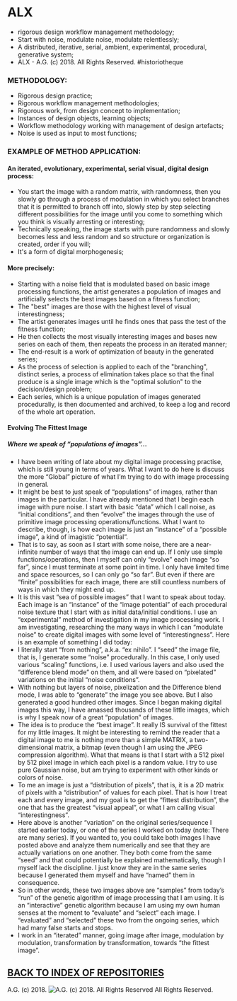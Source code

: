 # ALX
* rigorous design workflow management methodology;
* Start with noise, modulate noise, modulate relentlessly;
* A distributed, iterative, serial, ambient, experimental, procedural, generative system;
* ALX - A.G. (c) 2018. All Rights Reserved. #historiotheque

### METHODOLOGY:
* Rigorous design practice;
* Rigorous workflow management methodologies;
* Rigorous work, from design concept to implementation;
* Instances of design objects, learning objects;
* Workflow methodology working with management of design artefacts;
* Noise is used as input to most functions;

### EXAMPLE OF METHOD APPLICATION:
#### An iterated, evolutionary, experimental, serial visual, digital design process:
* You start the image with a random matrix, with randomness, then you slowly go through a process of modulation in which you select branches that it is permitted to branch off into, slowly step by step selecting different possibilities for the image until you come to something which you think is visually arresting or interesting;
* Technically speaking, the image starts with pure randomness and slowly becomes less and less random and so structure or organization is created, order if you will;
* It's a form of digital morphogenesis;

#### More precisely:
- Starting with a noise field that is modulated based on basic image processing functions, the artist generates a population of images and artificially selects the best images based on a fitness function;
- The "best" images are those with the highest level of visual interestingness;
- The artist generates images until he finds ones that pass the test of the fitness function;
- He then collects the most visually interesting images and bases new series on each of them, then repeats the process in an iterated manner;
- The end-result is a work of optimization of beauty in the generated series;
- As the process of selection is applied to each of the "branching", distinct series, a process of elimination takes place so that the final produce is a single image which is the "optimal solution" to the decision/design problem;
- Each series, which is a unique population of images generated procedurally, is then documented and archived, to keep a log and record of the whole art operation.

#### Evolving The Fittest Image
##### Where we speak of “populations of images”...
* I have been writing of late about my digital image processing practise, which is still young in terms of years. What I want to do here is discuss the more “Global” picture of what I’m trying to do with image processing in general.
* It might be best to just speak of “populations” of images, rather than images in the particular. I have already mentioned that I begin each image with pure noise. I start with basic “data” which I call noise, as “initial conditions”, and then “evolve” the images through the use of primitive image processing operations/functions. What I want to describe, though, is how each image is just an “instance” of a “possible image”, a kind of imagistic “potential”.
* That is to say, as soon as I start with some noise, there are a near-infinite number of ways that the image can end up. If I only use simple functions/operations, then I myself can only “evolve” each image “so far”, since I must terminate at some point in time. I only have limited time and space resources, so I can only go “so far”. But even if there are “finite” possibilities for each image, there are still countless numbers of ways in which they might end up.
* It is this vast “sea of possible images” that I want to speak about today. Each image is an “instance” of the “image potential” of each procedural noise texture that I start with as initial data/initial conditions. I use an “experimental” method of investigation in my image processing work. I am investigating, researching the many ways in which I can “modulate noise” to create digital images with some level of “interestingness”. Here is an example of something I did today:
* I literally start “from nothing”, a.k.a. “ex nihilo”. I “seed” the image file, that is, I generate some “noise” procedurally. In this case, I only used various “scaling” functions, i.e. I used various layers and also used the “difference blend mode” on them, and all were based on “pixelated” variations on the initial “noise conditions”.
* With nothing but layers of noise, pixelization and the Difference blend mode, I was able to “generate” the image you see above. But I also generated a good hundred other images. Since I began making digital images this way, I have amassed thousands of these little images, which is why I speak now of a great “population” of images.
* The idea is to produce the “best image”. It really IS survival of the fittest for my little images. It might be interesting to remind the reader that a digital image to me is nothing more than a simple MATRIX, a two-dimensional matrix, a bitmap (even though I am using the JPEG compression algorithm). What that means is that I start with a 512 pixel by 512 pixel image in which each pixel is a random value. I try to use pure Gaussian noise, but am trying to experiment with other kinds or colors of noise.
* To me an image is just a “distribution of pixels”, that is, it is a 2D matrix of pixels with a “distribution” of values for each pixel. That is how I treat each and every image, and my goal is to get the “fittest distribution”, the one that has the greatest “visual appeal”, or what I am calling visual “interestingness”.
* Here above is another “variation” on the original series/sequence I started earlier today, or one of the series I worked on today (note: There are many series). If you wanted to, you could take both images I have posted above and analyze them numerically and see that they are actually variations on one another. They both come from the same “seed” and that could potentially be explained mathematically, though I myself lack the discipline. I just know they are in the same series because I generated them myself and have “named” them in consequence.
* So in other words, these two images above are “samples” from today’s “run” of the genetic algorithm of image processing that I am using. It is an “interactive” genetic algorithm because I am using my own human senses at the moment to “evaluate” and “select” each image. I “evaluated” and “selected” these two from the ongoing series, which had many false starts and stops.
* I work in an “iterated” manner, going image after image, modulation by modulation, transformation by transformation, towards “the fittest image”.

## [BACK TO INDEX OF REPOSITORIES](https://github.com/antiface/Index)

A.G. (c) 2018. ![A.G. (c) 2018. All Rights Reserved](https://historiotheque.files.wordpress.com/2016/12/ag_signature_official_2017_50px_cropped_pink.jpg) All Rights Reserved.
